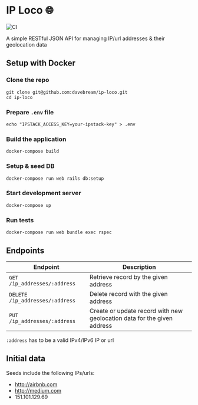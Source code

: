 # IP Loco 🌐

![CI](https://github.com/davebream/ip-loco/workflows/CI/badge.svg)

A simple RESTful JSON API for managing IP/url addresses & their geolocation data

## Setup with Docker

### Clone the repo

    git clone git@github.com:davebream/ip-loco.git
    cd ip-loco

### Prepare `.env` file

    echo "IPSTACK_ACCESS_KEY=your-ipstack-key" > .env

### Build the application

    docker-compose build

### Setup & seed DB

    docker-compose run web rails db:setup

### Start development server

    docker-compose up

### Run tests

    docker-compose run web bundle exec rspec

## Endpoints

| Endpoint                        | Description                                                             |
| ------------------------------- | ----------------------------------------------------------------------- |
| `GET /ip_addresses/:address`    | Retrieve record by the given address                                    |
| `DELETE /ip_addresses/:address` | Delete record with the given address                                    |
| `PUT /ip_addresses/:address`    | Create or update record with new geolocation data for the given address |

`:address` has to be a valid IPv4/IPv6 IP or url

## Initial data

Seeds include the following IPs/urls:

- http://airbnb.com
- http://medium.com
- 151.101.129.69
